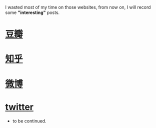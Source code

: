 I wasted most of my time on those websites, from now on, I will record some **"interesting"** posts.

# [豆瓣](http://www.douban.com "have a try")

# [知乎](zhihu.com)

# [微博](http://www.weibo.com)

# [twitter](http://www.twitter.com)

- to be continued.
